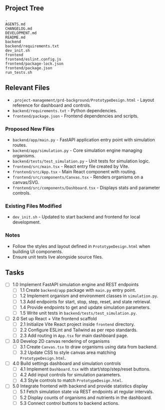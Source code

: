 ## Project Tree
```
.
AGENTS.md
CHANGELOG.md
DEVELOPMENT.md
README.md
backend
backend/requirements.txt
dev_init.sh
frontend
frontend/eslint.config.js
frontend/package-lock.json
frontend/package.json
run_tests.sh
```

## Relevant Files
- `.project-management/prd-background/PrototypeDesign.html` - Layout reference for dashboard and controls.
- `backend/requirements.txt` - Python dependencies.
- `frontend/package.json` - Frontend dependencies and scripts.

### Proposed New Files
- `backend/app/main.py` - FastAPI application entry point with simulation routes.
- `backend/app/simulation.py` - Core simulation engine managing organisms.
- `backend/tests/test_simulation.py` - Unit tests for simulation logic.
- `frontend/src/main.tsx` - React entry file created by Vite.
- `frontend/src/App.tsx` - Main React component with routing.
- `frontend/src/components/Canvas.tsx` - Renders organisms on a canvas/SVG.
- `frontend/src/components/Dashboard.tsx` - Displays stats and parameter controls.

### Existing Files Modified
- `dev_init.sh` - Updated to start backend and frontend for local development.

### Notes
- Follow the styles and layout defined in `PrototypeDesign.html` when building UI components.
- Ensure unit tests live alongside source files.

## Tasks
- [ ] 1.0 Implement FastAPI simulation engine and REST endpoints
  - [ ] 1.1 Create `backend/app` package with `main.py` entry point.
  - [ ] 1.2 Implement organism and environment classes in `simulation.py`.
  - [ ] 1.3 Add endpoints for start, stop, step, reset, and state retrieval.
  - [ ] 1.4 Provide endpoints to get and update simulation parameters.
  - [ ] 1.5 Write unit tests in `backend/tests/test_simulation.py`.
- [ ] 2.0 Set up React + Vite frontend scaffold
  - [ ] 2.1 Initialize Vite React project inside `frontend` directory.
  - [ ] 2.2 Configure ESLint and Tailwind as per repo standards.
  - [ ] 2.3 Add routing in `App.tsx` for main dashboard page.
- [ ] 3.0 Develop 2D canvas rendering of organisms
  - [ ] 3.1 Create `Canvas.tsx` to draw organisms using data from backend.
  - [ ] 3.2 Update CSS to style canvas area matching `PrototypeDesign.html`.
- [ ] 4.0 Build settings dashboard and simulation controls
  - [ ] 4.1 Implement `Dashboard.tsx` with start/stop/step/reset buttons.
  - [ ] 4.2 Add input controls for simulation parameters.
  - [ ] 4.3 Style controls to match `PrototypeDesign.html`.
- [ ] 5.0 Integrate frontend with backend and provide statistics display
  - [ ] 5.1 Fetch simulation state via REST endpoints at regular intervals.
  - [ ] 5.2 Display counts of organisms and nutrients in the dashboard.
  - [ ] 5.3 Connect control buttons to backend actions.

